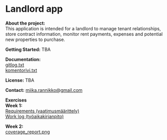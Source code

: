 # Landlord app

**About the project:**<br>
This application is intended for a landlord to manage tenant relationships, store contract information, monitor rent payments, expenses and potential new properties to purchase.

**Getting Started:** TBA<br>

**Documentation:** <br>
[gitlog.txt](https://github.com/miikara/landlord/blob/master/laskarit/viikko1/gitlog.txt)<br>
[komentorivi.txt](https://github.com/miikara/landlord/blob/master/laskarit/viikko1/komentorivi.txt)

**License:** TBA <br>

**Contact:** miika.rannikko@gmail.com

**Exercises**<br>
**Week 1:**<br>
[Requirements (vaatimusmäärittely)](https://github.com/miikara/landlord/blob/master/documentation/requirements.MD)<br>
[Work log (työaikakirjanpito)](https://github.com/miikara/landlord/blob/master/documentation/work_log.MD)

**Week 2:**<br>
[coverage_report.png](https://github.com/miikara/landlord/blob/master/laskarit/viikko2/coverage_report.png)
